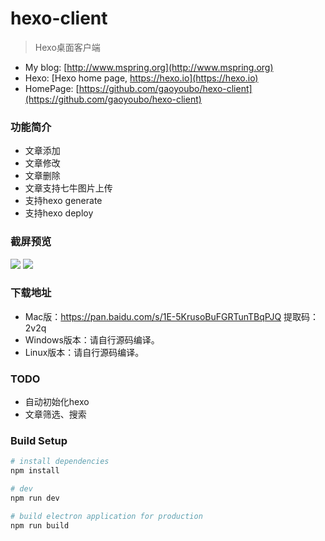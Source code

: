 # hexo-client

> Hexo桌面客户端

- My blog: [http://www.mspring.org](http://www.mspring.org)
- Hexo: [Hexo home page, https://hexo.io](https://hexo.io)
- HomePage: [https://github.com/gaoyoubo/hexo-client](https://github.com/gaoyoubo/hexo-client)

### 功能简介
- 文章添加
- 文章修改
- 文章删除
- 文章支持七牛图片上传
- 支持hexo generate
- 支持hexo deploy

### 截屏预览
![](http://file.mspring.org/2a610b3b3e6a4dfc1132039145832472)
![](http://file.mspring.org/0021d74d369085c91e861d483659fa32)

### 下载地址
- Mac版：https://pan.baidu.com/s/1E-5KrusoBuFGRTunTBqPJQ   提取码：2v2q
- Windows版本：请自行源码编译。
- Linux版本：请自行源码编译。

### TODO
- 自动初始化hexo
- 文章筛选、搜索


### Build Setup

``` bash
# install dependencies
npm install

# dev
npm run dev

# build electron application for production
npm run build
```
